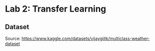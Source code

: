 # Lab 2: Transfer Learning

## Dataset

Source: https://www.kaggle.com/datasets/vijaygiitk/multiclass-weather-dataset